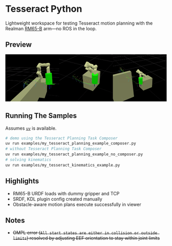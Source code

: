 # Tesseract Python

Lightweight workspace for testing Tesseract motion planning with the Realman [RM65-B](https://www.realman-robotics.com/rm65-ae1.html) arm—no ROS in the loop.

## Preview

![](media/plan_side_by_side.gif)

## Running The Samples

Assumes [`uv`](https://github.com/astral-sh/uv) is available.

```bash
# demo using the Tesseract Planning Task Composer
uv run examples/my_tesseract_planning_example_composer.py
# without Tesseract Planning Task Composer
uv run examples/my_tesseract_planning_example_no_composer.py
# solving kinematics
uv run examples/my_tesseract_kinematics_example.py
```

## Highlights

- RM65-B URDF loads with dummy gripper and TCP
- SRDF, KDL plugin config created manually
- Obstacle-aware motion plans execute successfully in viewer

## Notes

- ~~OMPL error (`All start states are either in collision or outside limits`) resolved by adjusting EEF orientation to stay within joint limits~~
